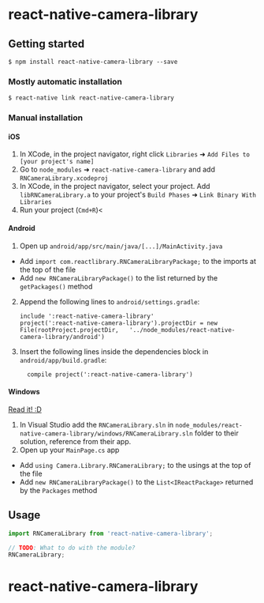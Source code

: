 
# react-native-camera-library

## Getting started

`$ npm install react-native-camera-library --save`

### Mostly automatic installation

`$ react-native link react-native-camera-library`

### Manual installation


#### iOS

1. In XCode, in the project navigator, right click `Libraries` ➜ `Add Files to [your project's name]`
2. Go to `node_modules` ➜ `react-native-camera-library` and add `RNCameraLibrary.xcodeproj`
3. In XCode, in the project navigator, select your project. Add `libRNCameraLibrary.a` to your project's `Build Phases` ➜ `Link Binary With Libraries`
4. Run your project (`Cmd+R`)<

#### Android

1. Open up `android/app/src/main/java/[...]/MainActivity.java`
  - Add `import com.reactlibrary.RNCameraLibraryPackage;` to the imports at the top of the file
  - Add `new RNCameraLibraryPackage()` to the list returned by the `getPackages()` method
2. Append the following lines to `android/settings.gradle`:
  	```
  	include ':react-native-camera-library'
  	project(':react-native-camera-library').projectDir = new File(rootProject.projectDir, 	'../node_modules/react-native-camera-library/android')
  	```
3. Insert the following lines inside the dependencies block in `android/app/build.gradle`:
  	```
      compile project(':react-native-camera-library')
  	```

#### Windows
[Read it! :D](https://github.com/ReactWindows/react-native)

1. In Visual Studio add the `RNCameraLibrary.sln` in `node_modules/react-native-camera-library/windows/RNCameraLibrary.sln` folder to their solution, reference from their app.
2. Open up your `MainPage.cs` app
  - Add `using Camera.Library.RNCameraLibrary;` to the usings at the top of the file
  - Add `new RNCameraLibraryPackage()` to the `List<IReactPackage>` returned by the `Packages` method


## Usage
```javascript
import RNCameraLibrary from 'react-native-camera-library';

// TODO: What to do with the module?
RNCameraLibrary;
```
  # react-native-camera-library
